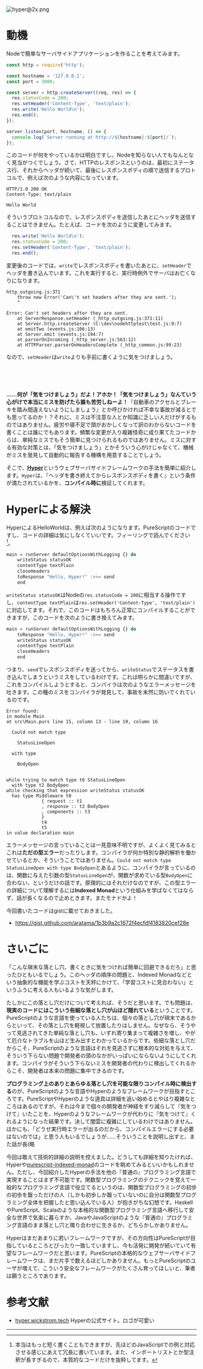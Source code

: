 <!-- {
  "id": "9e37a6bb6b6b3c9a59e4",
  "created_at": "2017-04-22T19:56:55+09:00",
  "tags": [
    {
      "name": "JavaScript",
      "versions": []
    },
    {
      "name": "Node",
      "versions": []
    },
    {
      "name": "Node.js",
      "versions": []
    },
    {
      "name": "purescript",
      "versions": []
    },
    {
      "name": "hyper",
      "versions": []
    }
  ],
  "title": "『先にヘッダを送信してから、そのあとでレスポンスボディを送信しなくてはならない』ことをコンパイル時に検証する"
} -->
![hyper@2x.png](https://qiita-image-store.s3.amazonaws.com/0/64695/3c3b376d-5c80-47c6-58b9-23d264453a65.png)


# 動機

Nodeで簡単なサーバサイドアプリケーションを作ることを考えてみます。

```js
const http = require('http');

const hostname = '127.0.0.1';
const port = 3000;

const server = http.createServer((req, res) => {
  res.statusCode = 200;
  res.setHeader('Content-Type', 'text/plain');
  res.write('Hello World\n');
  res.end();
});

server.listen(port, hostname, () => {
  console.log(`Server running at http://${hostname}:${port}/`);
});
```

このコードが何をやっているかは明白ですし、Nodeを知らない人でもなんとなく見当がつくでしょう。さて、HTTPのレスポンスというのは、最初にステータス行、それからヘッダが続いて、最後にレスポンスボディの順で送信するプロトコルで、例えば次のような内容になっています。

```
HTTP/1.0 200 OK
Content-Type: text/plain

Hello World
```

そういうプロトコルなので、レスポンスボディを送信したあとにヘッダを送信することはできません。たとえば、コードを次のように変更してみます。

```js
  res.write('Hello World\n');
  res.statusCode = 200;
  res.setHeader('Content-Type', 'text/plain');
  res.end();
```

変更後のコードでは、`write`でレスポンスボディを書いたあとに、`setHeader`でヘッダを書き込んでいます。これを実行すると、実行時例外でサーバはお亡くなりになります。

```
http_outgoing.js:371
    throw new Error('Can\'t set headers after they are sent.');
    ^

Error: Can't set headers after they are sent.
    at ServerResponse.setHeader (_http_outgoing.js:371:11)
    at Server.http.createServer (C:\dev\nodehttptest\test.js:9:7)
    at emitTwo (events.js:106:13)
    at Server.emit (events.js:194:7)
    at parserOnIncoming (_http_server.js:563:12)
    at HTTPParser.parserOnHeadersComplete (_http_common.js:99:23)
```

なので、`setHeader`は`write`よりも手前に書くように気をつけましょう。

<br>

<br>

<br>

**……何が「気をつけましょう」だよ！アホか！「気をつけましょう」なんていう心がけで本当にミスを防げたら誰も苦労しねーよ！**『自動車のアクセルとブレーキを踏み間違えないようにしましょう』とか呼びかければ不幸な事故が減るとでも思ってるのか！？それに、ミスは不注意な人とか知識に乏しい人だけがするものではありません。疲労や寝不足で頭がおかしくなって訳のわからないコードを書くことは誰にでもあります。頻繁な変更が入り複雑怪奇に成り果てたコードからは、単純なミスでもそう簡単に見つけられるものではありません。ミスに対する有効な対策とは、「気をつけましょう」とかそういう心がけじゃなくて、機械がミスを発見して自動的に報告する機構を用意することでしょう。

そこで、[**Hyper**](https://hyper.wickstrom.tech/)というウェブサーバサイドフレームワークの手法を簡単に紹介します。`Hyper`は、『ヘッダを書き終えてからレスポンスボディを書く』という条件が満たされているかを、**コンパイル時に**検証してくれます。





# Hyperによる解決

HyperによるHelloWorldは、例えば次のようになります。PureScriptのコードですし、コードの詳細は気にしなくていいです。フィーリングで読んでください[^anno]。

[^anno]: 本当はもっと短く書くこともできますが、先ほどのJavaScriptでの例と対応させる感じにあえて冗長に書いています。また、インポートリストとか型注釈が長すぎるので、本質的なコードだけを抜粋してます。

```haskell
main = runServer defaultOptionsWithLogging {} do 
    writeStatus statusOK
    contentType textPlain
    closeHeaders
    toResponse "Hello, Hyper!" :>>= send
    end
```

`writeStatus statusOK`はNodeの`res.statusCode = 200`に相当する操作ですし、`contentType textPlain`は`res.setHeader('Content-Type', 'text/plain')`に対応してます。それで、このコードはもちろん正常にコンパイルすることができますが、このコードを次のように書き換えてみます。

```haskell
main = runServer defaultOptionsWithLogging {} do 
    toResponse "Hello, Hyper!" :>>= send
    writeStatus statusOK
    contentType textPlain
    closeHeaders
    end
```

つまり、`send`でレスポンスボディを送ってから、`writeStatus`でステータスを書き込んでしまうというミスをしているわけです。これは明らかに間違いですが、これをコンパイルしようとすると、コンパイラは次のようなエラーメッセージを吐きます。この種のミスをコンパイラが発見して、事故を未然に防いでくれているのです。

```
Error found:
in module Main
at src\Main.purs line 15, column 13 - line 19, column 16

  Could not match type

    StatusLineOpen

  with type

    BodyOpen


while trying to match type t6 StatusLineOpen
  with type t2 BodyOpen
while checking that expression writeStatus statusOK
  has type Middleware t0
             { request :: t1
             , response :: t2 BodyOpen
             , components :: t3
             }
             t4
             t5
in value declaration main
```

エラーメッセージの言っていることは一見意味不明ですが、よくよく見てみるとこれは**ただの型エラー**だったりします。コンパイラが何か特別な静的解析を働かせているとか、そういうことではありません。`Could not match type StatusLineOpen with type BodyOpen`とあるように、コンパイラが言っているのは、関数に与えた引数の型`StatusLineOpen`が、関数が求めている型`BodyOpen`に合わない、というだけの話です。原理的にはそれだけなのですが、この型エラーの詳細について理解するには**Indexed Monad**という仕組みを学ばなくてはならず、話が長くなるので止めときます。またモナドかよ！

今回書いたコードはgistに載せておきました。

* https://gist.github.com/aratama/1b3b9a2c1672f4ecfdf4183820cef28e









# さいごに

「こんな瑣末な落とし穴、書くときに気をつければ簡単に回避できるだろ」と思ったひともいるでしょう。このヘッダの順序の問題と、Indexed Monadなどという抽象的な機能を学ぶコストを天秤にかけて、「学習コストに見合わない」というふうに考える人もいるような気がします。

たしかにこの落とし穴だけについて考えれば、そうだと思います。でも問題は、**現実のコードにはこういう些細な落とし穴が山ほど隠れている**ということです。PureScriptのような言語を使っている人たちは、個々の落とし穴が瑣末であるからといって、その落とし穴を軽視して放置したりはしません。なぜなら、そうやって見逃されてきた単純な落とし穴も、いずれ寄り集まって複雑さを増し、やがて厄介なトラブルを山ほど生み出すとわかっているからです。些細な落とし穴だからこそ、PureScriptのような言語はそれを見逃さずに根本的な対処を与えて、そういう下らない問題で開発者の頭のなかがいっぱいにならないようにしてくれます。コンパイラがそういう下らないミスを開発者の代わりに検出してくれるからこそ、開発者は本来の問題に集中できるのです。

**プログラミング上のありとあらゆる落とし穴を可能な限りコンパイル時に検出する**のが、PureScriptのような言語やHyperのようなフレームワークが目指すところです。PureScriptやHyperのような道具は詳細を追い始めるとやはり複雑なところはあるのですが、それは今まで個々の開発者が神経をすり減らして『気をつけて』いたことを、Hyperのようなフレームワークが代わりに『気をつけて』くれるようになった結果です。決して闇雲に複雑にしているわけではありません。ほかにも、「どうせ実行時エラーが出るのだから、コンパイルエラーにする必要はないのでは」と思う人もいるでしょうが……そういうことを説明し出すと、また話が長(略

今回は敢えて技術的詳細の説明を控えました。どうしても詳細を知りたければ、Hyperや[purescript-indexed-monad](https://github.com/garyb/purescript-indexed-monad)のコードを眺めてみるといいかもしれません。ただし、今回紹介したHyperの手法を他の『普通の』プログラミング言語で実現することはまず不可能です。関数型プログラミングのテクニックを覚えて一般的なプログラミング言語で役立てるというのは、関数型プログラミングの初歩の初歩を齧っただけの人（しかも初歩しか齧っていないのに自分は関数型プログラミング全体を把握したと思い込んでいる人）が抱きがちな幻想です。HaskellやPureScript、Scalaのような本格的な関数型プログラミング言語へ移行して安全な世界で気楽に暮らすか、JavaやJavaScriptのような『普通の』プログラミング言語のまま落とし穴と隣り合わせに生きるか、どちらかしかありません。

Hyperはまだあまりに若いフレームワークですが、その方向性はPureScriptが目指しているところとぴったり一致していますし、今も活発に開発が続いていて有望なフレームワークだと思います。PureScriptの本格的なウェブサーバサイドフレームワークは、まだ片手で数えるほどしかありません。もっとPureScriptのユーザが増えて、こういう安全なフレームワークがたくさん育ってほしいと、筆者は願うところであります。






# 参考文献

* [hyper.wickstrom.tech](https://hyper.wickstrom.tech/) Hyperの公式サイト。ロゴが可愛い

----
